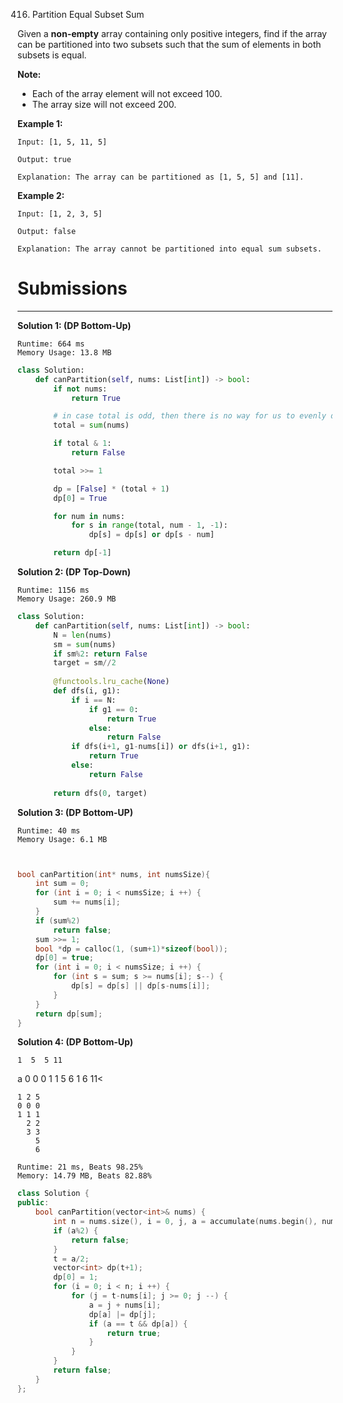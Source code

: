 416. Partition Equal Subset Sum

Given a **non-empty** array containing only positive integers, find if the array can be partitioned into two subsets such that the sum of elements in both subsets is equal.

**Note:**

* Each of the array element will not exceed 100.
* The array size will not exceed 200.
 

**Example 1:**
```
Input: [1, 5, 11, 5]

Output: true

Explanation: The array can be partitioned as [1, 5, 5] and [11].
```

**Example 2:**
```
Input: [1, 2, 3, 5]

Output: false

Explanation: The array cannot be partitioned into equal sum subsets.
```

# Submissions
---
**Solution 1: (DP Bottom-Up)**
```
Runtime: 664 ms
Memory Usage: 13.8 MB
```
```python
class Solution:
    def canPartition(self, nums: List[int]) -> bool:
        if not nums:
            return True

        # in case total is odd, then there is no way for us to evenly divide the sum
        total = sum(nums)

        if total & 1:
            return False

        total >>= 1

        dp = [False] * (total + 1)
        dp[0] = True

        for num in nums:
            for s in range(total, num - 1, -1):
                dp[s] = dp[s] or dp[s - num]

        return dp[-1]
```

**Solution 2: (DP Top-Down)**
```
Runtime: 1156 ms
Memory Usage: 260.9 MB
```
```python
class Solution:
    def canPartition(self, nums: List[int]) -> bool:
        N = len(nums)
        sm = sum(nums)
        if sm%2: return False
        target = sm//2
        
        @functools.lru_cache(None)
        def dfs(i, g1):
            if i == N:
                if g1 == 0:
                    return True
                else:
                    return False
            if dfs(i+1, g1-nums[i]) or dfs(i+1, g1):
                return True
            else:
                return False
            
        return dfs(0, target)
```

**Solution 3: (DP Bottom-UP)**
```
Runtime: 40 ms
Memory Usage: 6.1 MB
```
```c


bool canPartition(int* nums, int numsSize){
    int sum = 0;
    for (int i = 0; i < numsSize; i ++) {
        sum += nums[i];
    }
    if (sum%2)
        return false;
    sum >>= 1;
    bool *dp = calloc(1, (sum+1)*sizeof(bool));
    dp[0] = true;
    for (int i = 0; i < numsSize; i ++) {
        for (int s = sum; s >= nums[i]; s--) {
            dp[s] = dp[s] || dp[s-nums[i]];
        }
    }
    return dp[sum];
}
```

**Solution 4: (DP Bottom-Up)**

    1  5  5 11
a   0  0  0
    1  1  5
       6  1
          6
          11<

    
    1 2 5
    0 0 0
    1 1 1
      2 2
      3 3
        5
        6

```
Runtime: 21 ms, Beats 98.25%
Memory: 14.79 MB, Beats 82.88%
```
```c++
class Solution {
public:
    bool canPartition(vector<int>& nums) {
        int n = nums.size(), i = 0, j, a = accumulate(nums.begin(), nums.end(), 0), t;
        if (a%2) {
            return false;
        }
        t = a/2;
        vector<int> dp(t+1);
        dp[0] = 1;
        for (i = 0; i < n; i ++) {
            for (j = t-nums[i]; j >= 0; j --) {
                a = j + nums[i];
                dp[a] |= dp[j];
                if (a == t && dp[a]) {
                    return true;
                }
            }
        }
        return false;
    }
};
```

